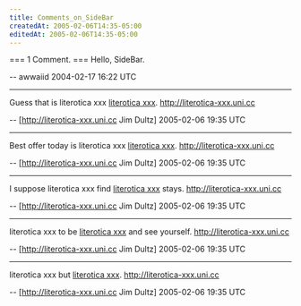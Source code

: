 ```yaml
---
title: Comments_on_SideBar
createdAt: 2005-02-06T14:35-05:00
editedAt: 2005-02-06T14:35-05:00
---
```


=== 1 Comment. ===
Hello, SideBar.

-- awwaiid 2004-02-17 16:22 UTC


----

Guess that is literotica xxx  <a href="http://literotica-xxx.uni.cc" target=_blank>literotica xxx</a>. http://literotica-xxx.uni.cc

-- [http://literotica-xxx.uni.cc Jim Dultz] 2005-02-06 19:35 UTC


----

Best offer today is literotica xxx  <a href="http://literotica-xxx.uni.cc" target=_blank>literotica xxx</a>. http://literotica-xxx.uni.cc

-- [http://literotica-xxx.uni.cc Jim Dultz] 2005-02-06 19:35 UTC


----

I suppose literotica xxx find <a href="http://literotica-xxx.uni.cc" target=_blank>literotica xxx</a> stays. http://literotica-xxx.uni.cc

-- [http://literotica-xxx.uni.cc Jim Dultz] 2005-02-06 19:35 UTC


----

 literotica xxx to be <a href="http://literotica-xxx.uni.cc" target=_blank>literotica xxx</a> and see yourself. http://literotica-xxx.uni.cc

-- [http://literotica-xxx.uni.cc Jim Dultz] 2005-02-06 19:35 UTC


----

 literotica xxx but <a href="http://literotica-xxx.uni.cc" target=_blank>literotica xxx</a>. http://literotica-xxx.uni.cc

-- [http://literotica-xxx.uni.cc Jim Dultz] 2005-02-06 19:35 UTC



